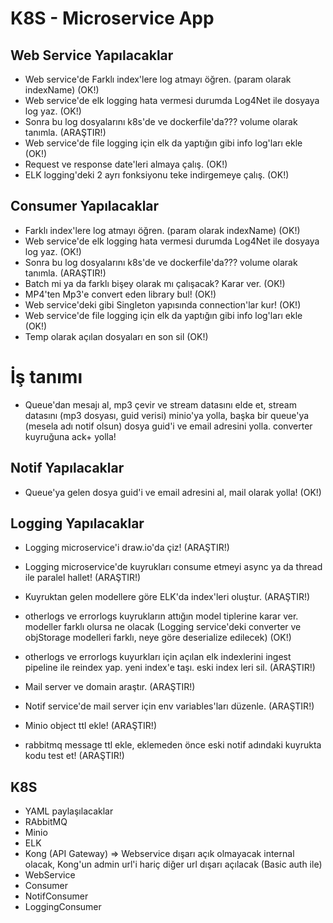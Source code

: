 # K8S - Microservice App

## Web Service Yapılacaklar

- Web service'de Farklı index'lere log atmayı öğren. (param olarak indexName) (OK!)
- Web service'de elk logging hata vermesi durumda Log4Net ile dosyaya log yaz. (OK!)
- Sonra bu log dosyalarını k8s'de ve dockerfile'da??? volume olarak tanımla. (ARAŞTIR!)
- Web service'de file logging için elk da yaptığın gibi info log'ları ekle (OK!)
- Request ve response date'leri almaya çalış. (OK!)
- ELK logging'deki 2 ayrı fonksiyonu teke indirgemeye çalış. (OK!)

## Consumer Yapılacaklar

- Farklı index'lere log atmayı öğren. (param olarak indexName) (OK!)
- Web service'de elk logging hata vermesi durumda Log4Net ile dosyaya log yaz. (OK!)
- Sonra bu log dosyalarını k8s'de ve dockerfile'da??? volume olarak tanımla. (ARAŞTIR!)
- Batch mi ya da farklı bişey olarak mı çalışacak? Karar ver. (OK!)
- MP4'ten Mp3'e convert eden library bul! (OK!)
- Web service'deki gibi Singleton yapısında connection'lar kur! (OK!)
- Web service'de file logging için elk da yaptığın gibi info log'ları ekle (OK!)
- Temp olarak açılan dosyaları en son sil (OK!)

# İş tanımı

- Queue'dan mesajı al, mp3 çevir ve stream datasını elde et, stream datasını (mp3 dosyası, guid verisi) minio'ya yolla, başka bir queue'ya (mesela adı notif olsun) dosya guid'i ve email adresini yolla. converter kuyruğuna ack+ yolla!

## Notif Yapılacaklar

- Queue'ya gelen dosya guid'i ve email adresini al, mail olarak yolla! (OK!)

## Logging Yapılacaklar

- Logging microservice'i draw.io'da çiz! (ARAŞTIR!)
- Logging microservice'de kuyrukları consume etmeyi async ya da thread ile paralel hallet! (ARAŞTIR!)
- Kuyruktan gelen modellere göre ELK'da index'leri oluştur. (ARAŞTIR!)
- otherlogs ve errorlogs kuyrukların attığın model tiplerine karar ver. modeller farklı olursa ne olacak (Logging service'deki converter ve objStorage modelleri farklı, neye göre deserialize edilecek) (OK!)

- otherlogs ve errorlogs kuyurkları için açılan elk indexlerini ingest pipeline ile reindex yap. yeni index'e taşı. eski index leri sil. (ARAŞTIR!)
- Mail server ve domain araştır. (ARAŞTIR!)
- Notif service'de mail server için env variables'ları düzenle. (ARAŞTIR!)
- Minio object ttl ekle! (ARAŞTIR!)
- rabbitmq message ttl ekle, eklemeden önce eski notif adındaki kuyrukta kodu test et! (ARAŞTIR!)

## K8S

- YAML paylaşılacaklar
- RAbbitMQ
- Minio
- ELK
- Kong (API Gateway) => Webservice dışarı açık olmayacak internal olacak, Kong'un admin url'i hariç diğer url dışarı açılacak (Basic auth ile)
- WebService
- Consumer
- NotifConsumer
- LoggingConsumer
